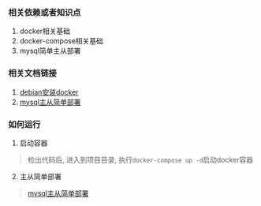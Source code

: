 ### 相关依赖或者知识点
1. docker相关基础
2. docker-compose相关基础
3. mysql简单主从部署

### 相关文档链接
1. [debian安装docker](https://blog.csdn.net/zzsan/article/details/105505692)
2. [mysql主从简单部署](https://blog.csdn.net/zzsan/article/details/117304644)

### 如何运行
1. 启动容器
  >检出代码后, 进入到项目目录, 执行`docker-compose up -d`启动docker容器
2. 主从简单部署
  >[mysql主从简单部署](https://blog.csdn.net/zzsan/article/details/117304644)
